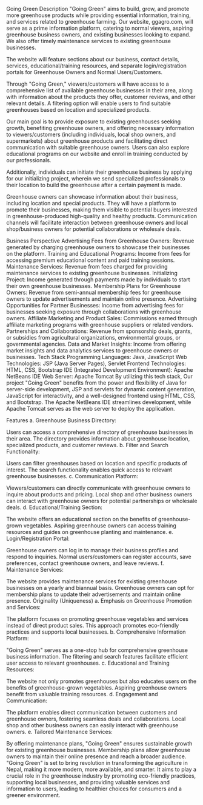 Going Green
Description
"Going Green" aims to build, grow, and promote more greenhouse products while providing essential information, training, and services related to greenhouse farming. Our website, ggagro.com, will serve as a prime information platform, catering to normal viewers, aspiring greenhouse business owners, and existing businesses looking to expand. We also offer timely maintenance services to existing greenhouse businesses.

The website will feature sections about our business, contact details, services, educational/training resources, and separate login/registration portals for Greenhouse Owners and Normal Users/Customers.

Through "Going Green," viewers/customers will have access to a comprehensive list of available greenhouse businesses in their area, along with information about the products they offer, customer reviews, and other relevant details. A filtering option will enable users to find suitable greenhouses based on location and specialized products.

Our main goal is to provide exposure to existing greenhouses seeking growth, benefiting greenhouse owners, and offering necessary information to viewers/customers (including individuals, local shop owners, and supermarkets) about greenhouse products and facilitating direct communication with suitable greenhouse owners. Users can also explore educational programs on our website and enroll in training conducted by our professionals.

Additionally, individuals can initiate their greenhouse business by applying for our initializing project, wherein we send specialized professionals to their location to build the greenhouse after a certain payment is made.

Greenhouse owners can showcase information about their business, including location and special products. They will have a platform to promote their businesses, making them visible to potential buyers interested in greenhouse-produced high-quality and healthy products. Communication channels will facilitate interaction between greenhouse owners and local shop/business owners for potential collaborations or wholesale deals.

Business Perspective
Advertising Fees from Greenhouse Owners: Revenue generated by charging greenhouse owners to showcase their businesses on the platform.
Training and Educational Programs: Income from fees for accessing premium educational content and paid training sessions.
Maintenance Services: Revenue from fees charged for providing maintenance services to existing greenhouse businesses.
Initializing Project: Income generated through payments made by individuals to start their own greenhouse businesses.
Membership Plans for Greenhouse Owners: Revenue from semi-annual membership fees for greenhouse owners to update advertisements and maintain online presence.
Advertising Opportunities for Partner Businesses: Income from advertising fees for businesses seeking exposure through collaborations with greenhouse owners.
Affiliate Marketing and Product Sales: Commissions earned through affiliate marketing programs with greenhouse suppliers or related vendors.
Partnerships and Collaborations: Revenue from sponsorship deals, grants, or subsidies from agricultural organizations, environmental groups, or governmental agencies.
Data and Market Insights: Income from offering market insights and data analytics services to greenhouse owners or businesses.
Tech Stack
Programming Languages: Java, JavaScript
Web Technologies: JSP (Java Server Pages), Servlet
Frontend Technologies: HTML, CSS, Bootstrap
IDE (Integrated Development Environment): Apache NetBeans IDE
Web Server: Apache Tomcat
By utilizing this tech stack, Our project "Going Green" benefits from the power and flexibility of Java for server-side development, JSP and servlets for dynamic content generation, JavaScript for interactivity, and a well-designed frontend using HTML, CSS, and Bootstrap. The Apache NetBeans IDE streamlines development, while Apache Tomcat serves as the web server to deploy the application.

Features
a. Greenhouse Business Directory:

Users can access a comprehensive directory of greenhouse businesses in their area.
The directory provides information about greenhouse location, specialized products, and customer reviews.
b. Filter and Search Functionality:

Users can filter greenhouses based on location and specific products of interest.
The search functionality enables quick access to relevant greenhouse businesses.
c. Communication Platform:

Viewers/customers can directly communicate with greenhouse owners to inquire about products and pricing.
Local shop and other business owners can interact with greenhouse owners for potential partnerships or wholesale deals.
d. Educational/Training Section:

The website offers an educational section on the benefits of greenhouse-grown vegetables.
Aspiring greenhouse owners can access training resources and guides on greenhouse planting and maintenance.
e. Login/Registration Portal:

Greenhouse owners can log in to manage their business profiles and respond to inquiries.
Normal users/customers can register accounts, save preferences, contact greenhouse owners, and leave reviews.
f. Maintenance Services:

The website provides maintenance services for existing greenhouse businesses on a yearly and biannual basis.
Greenhouse owners can opt for membership plans to update their advertisements and maintain online presence.
Originality (Uniqueness)
a. Emphasis on Greenhouse Promotion and Services:

The platform focuses on promoting greenhouse vegetables and services instead of direct product sales.
This approach promotes eco-friendly practices and supports local businesses.
b. Comprehensive Information Platform:

"Going Green" serves as a one-stop hub for comprehensive greenhouse business information.
The filtering and search features facilitate efficient user access to relevant greenhouses.
c. Educational and Training Resources:

The website not only promotes greenhouses but also educates users on the benefits of greenhouse-grown vegetables.
Aspiring greenhouse owners benefit from valuable training resources.
d. Engagement and Communication:

The platform enables direct communication between customers and greenhouse owners, fostering seamless deals and collaborations.
Local shop and other business owners can easily interact with greenhouse owners.
e. Tailored Maintenance Services:

By offering maintenance plans, "Going Green" ensures sustainable growth for existing greenhouse businesses.
Membership plans allow greenhouse owners to maintain their online presence and reach a broader audience.
"Going Green" is set to bring revolution in transforming the agriculture in Nepal, making it more modern, more available, and smarter. It aims to play a crucial role in the greenhouse industry by promoting eco-friendly practices, supporting local businesses, and providing valuable services and information to users, leading to healthier choices for consumers and a greener environment.

